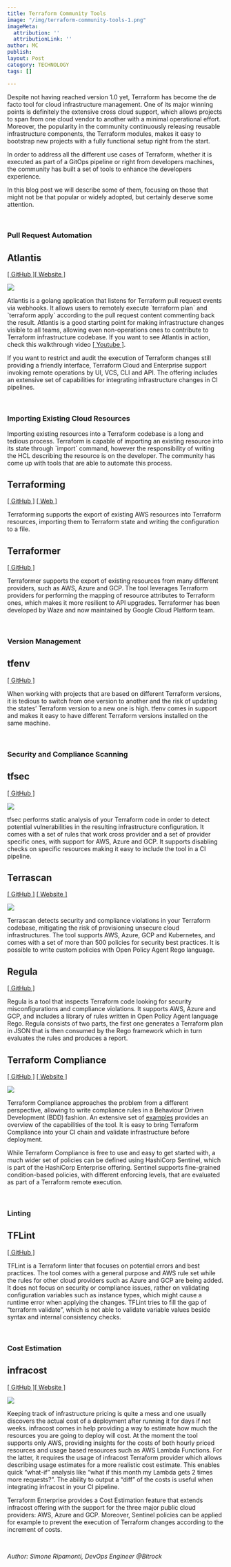 ```yaml
---
title: Terraform Community Tools
image: "/img/terraform-community-tools-1.png"
imageMeta:
  attribution: ''
  attributionLink: ''
author: MC
publish: 
layout: Post
category: TECHNOLOGY
tags: []

---
```

Despite not having reached version 1.0 yet, Terraform has become the de facto tool for cloud infrastructure management. One of its major winning points is definitely the extensive cross cloud support, which allows projects to span from one cloud vendor to another with a minimal operational effort. Moreover, the popularity in the community continuously releasing reusable infrastructure components, the Terraform modules, makes it easy to bootstrap new projects with a fully functional setup right from the start.

In order to address all the different use cases of Terraform, whether it is executed as part of a GitOps pipeline or right from developers machines, the community has built a set of tools to enhance the developers experience.

In this blog post we will describe some of them, focusing on those that might not be that popular or widely adopted, but certainly deserve some attention.

<br />

### Pull Request Automation

## Atlantis

[\[ GitHub \]](https://github.com/runatlantis/atlantis)[\[ Website \]](https://www.runatlantis.io/)

![](/img/d-1.png)

Atlantis is a golang application that listens for Terraform pull request events via webhooks. It allows users to remotely execute \`terraform plan\` and \`terraform apply\` according to the pull request content commenting back the result. Atlantis is a good starting point for making infrastructure changes visible to all teams, allowing even non-operations ones to contribute to Terraform infrastructure codebase. If you want to see Atlantis in action, check this walkthrough video [\[ Youtube \]](https://youtu.be/TmIPWda0IKg).

If you want to restrict and audit the execution of Terraform changes still providing a friendly interface, Terraform Cloud and Enterprise support invoking remote operations by UI, VCS, CLI and API. The offering includes an extensive set of capabilities for integrating infrastructure changes in CI pipelines.

<br />

### Importing Existing Cloud Resources

Importing existing resources into a Terraform codebase is a long and tedious process. Terraform is capable of importing an existing resource into its state through \`import\` command, however the responsibility of writing the HCL describing the resource is on the developer. The community has come up with tools that are able to automate this process.

## Terraforming

[\[ GitHub \]](https://github.com/dtan4/terraforming) [\[ Web \]](http://terraforming.dtan4.net/)

Terraforming supports the export of existing AWS resources into Terraform resources, importing them to Terraform state and writing the configuration to a file.

## Terraformer

[\[ GitHub \]](https://github.com/GoogleCloudPlatform/terraformer)

Terraformer supports the export of existing resources from many different providers, such as AWS, Azure and GCP. The tool leverages Terraform providers for performing the mapping of resource attributes to Terraform ones, which makes it more resilient to API upgrades. Terraformer has been developed by Waze and now maintained by Google Cloud Platform team.

<br />

### Version Management

## tfenv

[\[ GitHub \]](https://github.com/tfutils/tfenv)

When working with projects that are based on different Terraform versions, it is tedious to switch from one version to another and the risk of updating the states’ Terraform version to a new one is high. tfenv comes in support and makes it easy to have different Terraform versions installed on the same machine.

<br />

### Security and Compliance Scanning

## tfsec

[\[ GitHub \]](https://github.com/liamg/tfsec)

![](/img/d-2.png)

tfsec performs static analysis of your Terraform code in order to detect potential vulnerabilities in the resulting infrastructure configuration. It comes with a set of rules that work cross provider and a set of provider specific ones, with support for AWS, Azure and GCP. It supports disabling checks on specific resources making it easy to include the tool in a CI pipeline.

## Terrascan

[\[ GitHub \]](https://github.com/accurics/terrascan) [\[ Website \]](https://docs.accurics.com/projects/accurics-terrascan/en/latest/)

![](/img/d-3.png)

Terrascan detects security and compliance violations in your Terraform codebase, mitigating the risk of provisioning unsecure cloud infrastructures. The tool supports AWS, Azure, GCP and Kubernetes, and comes with a set of more than 500 policies for security best practices. It is possible to write custom policies with Open Policy Agent Rego language.

## Regula

[\[ GitHub \]](https://github.com/fugue/regula)

Regula is a tool that inspects Terraform code looking for security misconfigurations and compliance violations. It supports AWS, Azure and GCP, and includes a library of rules written in Open Policy Agent language Rego. Regula consists of two parts, the first one generates a Terraform plan in JSON that is then consumed by the Rego framework which in turn evaluates the rules and produces a report.

## Terraform Compliance

[\[ GitHub \]](https://github.com/eerkunt/terraform-compliance) [\[ Website \]](https://terraform-compliance.com/)

![](/img/d-4.png)

Terraform Compliance approaches the problem from a different perspective, allowing to write compliance rules in a Behaviour Driven Development (BDD) fashion. An extensive set of [examples](https://terraform-compliance.com/pages/Examples/) provides an overview of the capabilities of the tool. It is easy to bring Terraform Compliance into your CI chain and validate infrastructure before deployment.

While Terraform Compliance is free to use and easy to get started with, a much wider set of policies can be defined using HashiCorp Sentinel, which is part of the HashiCorp Enterprise offering. Sentinel supports fine-grained condition-based policies, with different enforcing levels, that are evaluated as part of a Terraform remote execution.

<br />

### Linting

## TFLint

[\[ GitHub \]](https://github.com/terraform-linters/tflint)

TFLint is a Terraform linter that focuses on potential errors and best practices. The tool comes with a general purpose and AWS rule set while the rules for other cloud providers such as Azure and GCP are being added. It does not focus on security or compliance issues, rather on validating configuration variables such as instance types, which might cause a runtime error when applying the changes. TFLint tries to fill the gap of “terraform validate”, which is not able to validate variable values beside syntax and internal consistency checks.

<br />

### Cost Estimation

## infracost

[\[ GitHub \]](https://github.com/infracost/infracost)[\[ Website \]](https://www.infracost.io/)

![](/img/d-5.png)

Keeping track of infrastructure pricing is quite a mess and one usually discovers the actual cost of a deployment after running it for days if not weeks. infracost comes in help providing a way to estimate how much the resources you are going to deploy will cost. At the moment the tool supports only AWS, providing insights for the costs of both hourly priced resources and usage based resources such as AWS Lambda Functions. For the latter, it requires the usage of infracost Terraform provider which allows describing usage estimates for a more realistic cost estimate. This enables quick “what-if” analysis like “what if this month my Lambda gets 2 times more requests?”. The ability to output a “diff” of the costs is useful when integrating infracost in your CI pipeline.

Terraform Enterprise provides a Cost Estimation feature that extends infracost offering with the support for the three major public cloud providers: AWS, Azure and GCP. Moreover, Sentinel policies can be applied for example to prevent the execution of Terraform changes according to the increment of costs.

<br />

_Author: Simone Ripamonti, DevOps Engineer @Bitrock_